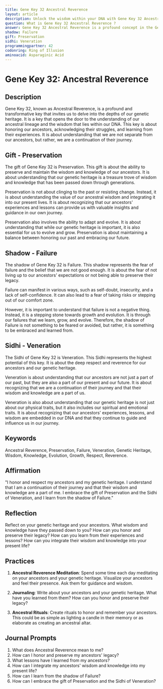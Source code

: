 ```yaml
---
title: Gene Key 32 Ancestral Reverence
layout: article
description: Unlock the wisdom within your DNA with Gene Key 32 Ancestral Reverence. Explore your genetic heritage, honor your ancestors, and learn from their experiences. Embrace your journey today.
question: What is Gene Key 32 Ancestral Reverence ?
answer: Gene Key 32 Ancestral Reverence is a profound concept in the Gene Keys system. It emphasizes the importance of honoring our ancestors and their wisdom, as a key to unlock our own potential and evolutionary growth.
shadow: Failure
gift: Preservation
sidhi: Veneration
programmingpartner: 42
codonring: Ring of Illusion
aminoacid: Asparaginic Acid
---
```

# Gene Key 32: Ancestral Reverence

## Description

Gene Key 32, known as Ancestral Reverence, is a profound and transformative key that invites us to delve into the depths of our genetic heritage. It is a key that opens the door to the understanding of our ancestral lineage and the wisdom that lies within our DNA. This key is about honoring our ancestors, acknowledging their struggles, and learning from their experiences. It is about understanding that we are not separate from our ancestors, but rather, we are a continuation of their journey.

## Gift - Preservation

The gift of Gene Key 32 is Preservation. This gift is about the ability to preserve and maintain the wisdom and knowledge of our ancestors. It is about understanding that our genetic heritage is a treasure trove of wisdom and knowledge that has been passed down through generations. 

Preservation is not about clinging to the past or resisting change. Instead, it is about understanding the value of our ancestral wisdom and integrating it into our present lives. It is about recognizing that our ancestors' experiences and lessons can provide us with valuable insights and guidance in our own journey.

Preservation also involves the ability to adapt and evolve. It is about understanding that while our genetic heritage is important, it is also essential for us to evolve and grow. Preservation is about maintaining a balance between honoring our past and embracing our future.

## Shadow - Failure

The shadow of Gene Key 32 is Failure. This shadow represents the fear of failure and the belief that we are not good enough. It is about the fear of not living up to our ancestors' expectations or not being able to preserve their legacy.

Failure can manifest in various ways, such as self-doubt, insecurity, and a lack of self-confidence. It can also lead to a fear of taking risks or stepping out of our comfort zone.

However, it is important to understand that failure is not a negative thing. Instead, it is a stepping stone towards growth and evolution. It is through our failures that we learn, grow, and evolve. Therefore, the shadow of Failure is not something to be feared or avoided, but rather, it is something to be embraced and learned from.

## Sidhi - Veneration

The Sidhi of Gene Key 32 is Veneration. This Sidhi represents the highest potential of this key. It is about the deep respect and reverence for our ancestors and our genetic heritage.

Veneration is about understanding that our ancestors are not just a part of our past, but they are also a part of our present and our future. It is about recognizing that we are a continuation of their journey and that their wisdom and knowledge are a part of us.

Veneration is also about understanding that our genetic heritage is not just about our physical traits, but it also includes our spiritual and emotional traits. It is about recognizing that our ancestors' experiences, lessons, and wisdom are embedded in our DNA and that they continue to guide and influence us in our journey.

## Keywords

Ancestral Reverence, Preservation, Failure, Veneration, Genetic Heritage, Wisdom, Knowledge, Evolution, Growth, Respect, Reverence.

## Affirmation

"I honor and respect my ancestors and my genetic heritage. I understand that I am a continuation of their journey and that their wisdom and knowledge are a part of me. I embrace the gift of Preservation and the Sidhi of Veneration, and I learn from the shadow of Failure."

## Reflection

Reflect on your genetic heritage and your ancestors. What wisdom and knowledge have they passed down to you? How can you honor and preserve their legacy? How can you learn from their experiences and lessons? How can you integrate their wisdom and knowledge into your present life?

## Practices

1. **Ancestral Reverence Meditation**: Spend some time each day meditating on your ancestors and your genetic heritage. Visualize your ancestors and feel their presence. Ask them for guidance and wisdom.

2. **Journaling**: Write about your ancestors and your genetic heritage. What have you learned from them? How can you honor and preserve their legacy?

3. **Ancestral Rituals**: Create rituals to honor and remember your ancestors. This could be as simple as lighting a candle in their memory or as elaborate as creating an ancestral altar.

## Journal Prompts

1. What does Ancestral Reverence mean to me?
2. How can I honor and preserve my ancestors' legacy?
3. What lessons have I learned from my ancestors?
4. How can I integrate my ancestors' wisdom and knowledge into my present life?
5. How can I learn from the shadow of Failure?
6. How can I embrace the gift of Preservation and the Sidhi of Veneration?